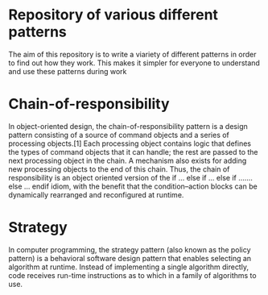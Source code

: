 # Repository of various different patterns
The aim of this repository is to write a viariety of different patterns in order to find out how they work.
This makes it simpler for everyone to understand and use these patterns during work

# Chain-of-responsibility
In object-oriented design, the chain-of-responsibility pattern is a design pattern consisting of a source of command objects and a series of processing objects.[1] Each processing object contains logic that defines the types of command objects that it can handle; the rest are passed to the next processing object in the chain. A mechanism also exists for adding new processing objects to the end of this chain. Thus, the chain of responsibility is an object oriented version of the if ... else if ... else if ....... else ... endif idiom, with the benefit that the condition–action blocks can be dynamically rearranged and reconfigured at runtime. 

# Strategy
In computer programming, the strategy pattern (also known as the policy pattern) is a behavioral software design pattern that enables selecting an algorithm at runtime. Instead of implementing a single algorithm directly, code receives run-time instructions as to which in a family of algorithms to use.
